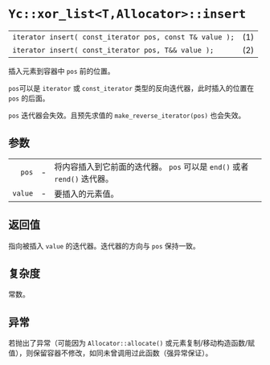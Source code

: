 # `Yc::xor_list<T,Allocator>::insert`

|||
|:-|:-|
|`iterator insert( const_iterator pos, const T& value );`|(1)|
|`iterator insert( const_iterator pos, T&& value );`|(2)|

插入元素到容器中 `pos` 前的位置。

`pos`可以是 `iterator` 或 `const_iterator` 类型的反向迭代器，此时插入的位置在 `pos` 的后面。

`pos` 迭代器会失效。且预先求值的 `make_reverse_iterator(pos)` 也会失效。

## 参数

||||
|-:|-|:-|
|`pos`|-|将内容插入到它前面的迭代器。 `pos` 可以是 `end()` 或者 `rend()` 迭代器。|
|`value`|-|要插入的元素值。|

## 返回值

指向被插入 `value` 的迭代器。迭代器的方向与 `pos` 保持一致。

## 复杂度

常数。

## 异常

若抛出了异常（可能因为 `Allocator::allocate()` 或元素复制/移动构造函数/赋值），则保留容器不修改，如同未曾调用过此函数（强异常保证）。

